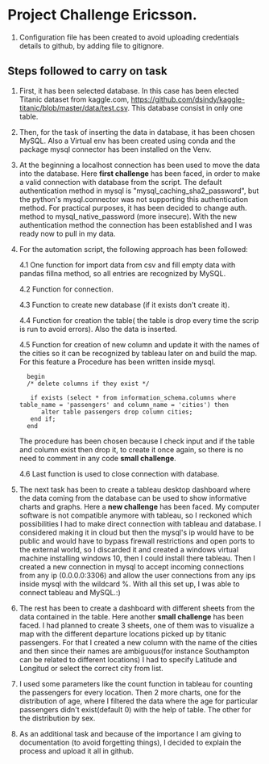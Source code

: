 # Project Challenge Ericsson.
1. Configuration file has been created to avoid uploading credentials details to github, by adding 
file to gitignore.

## Steps followed to carry on task
1. First, it has been selected database. In this case has been elected Titanic dataset from kaggle.com, https://github.com/dsindy/kaggle-titanic/blob/master/data/test.csv.
This database consist in only one table.

2. Then, for the task of inserting the data in database, it has been chosen MySQL. Also a Virtual env has been created using conda and the package mysql connector has been installed on the Venv.

3. At the beginning a localhost connection has been used to move the data into the database. Here **first challenge** has been faced, in order to make a valid connection with database 
from the script. The default authentication method in mysql is "mysql_caching_sha2_password", but the python's mysql.connector was not supporting this authentication method. For practical purposes, it has been decided to change auth. method to mysql_native_password (more insecure).
With the new authentication method the connection has been established and I was ready now to pull in my data.

4. For the automation script, the following approach has been followed:

    4.1 One function for import data from csv and fill empty data with pandas fillna method, so all entries are recognized by MySQL.
    
    4.2 Function for connection.
    
    4.3 Function to create new database (if it exists don't create it).
    
    4.4 Function for creation the table( the table is drop every time the scrip is run to avoid errors). Also the data is inserted.
    
    4.5 Function for creation of new column and update it with the names of the cities so it can be recognized by tableau later on and build the map.
    For this feature a Procedure has been written inside mysql.
    ```mysql
      begin
      /* delete columns if they exist */
    
       if exists (select * from information_schema.columns where table_name = 'passengers' and column_name = 'cities') then
          alter table passengers drop column cities;
       end if;
      end
   ```
   The procedure has been chosen because I check input and if the table and column exist then drop it, to create it once again, so there is no need to comment in any code **small challenge**.
   
   4.6 Last function is used to close connection with database.
   
5. The next task has been to create a tableau desktop dashboard where the data coming from the database can be used to show informative charts and graphs.
Here a **new challenge** has been faced. My computer software is not compatible anymore with tableau, so I reckoned which possibilities 
I had to make direct connection with tableau and database.
I considered making it in cloud but then the mysql's ip would have to be public and would have to bypass firewall restrictions and open 
ports to the external world, so I discarded it 
and created a windows virtual machine installing windows 10, then I could install there tableau. Then I created a new connection in mysql
to accept incoming connections from any ip (0.0.0.0:3306) and allow the user connections from any ips inside mysql with the wildcard %.
With all this set up, I was able to connect tableau and MySQL.:)

6. The rest has been to create a dashboard with different sheets from the data contained in the table. Here another **small challenge** has been faced.
I had planned to create 3 sheets, one of them was to visualize a map with the different departure locations picked up by titanic passengers.
For that I created a new column with the name of the cities and then since their names are ambiguous(for instance
Southampton can be related to different locations) I had to specify Latitude and Longitud or select the correct city from list.

7. I used some parameters like the count function in tableau for counting the passengers for every location. Then 2 more charts, one for the distribution of age,
where I filtered the data where the age for particular passengers didn't exist(default 0) with the help of table. The other for the distribution by sex.

8. As an additional task and because of the importance I am giving to documentation (to avoid forgetting things), I decided to explain the process and 
upload it all in github.
   
    


